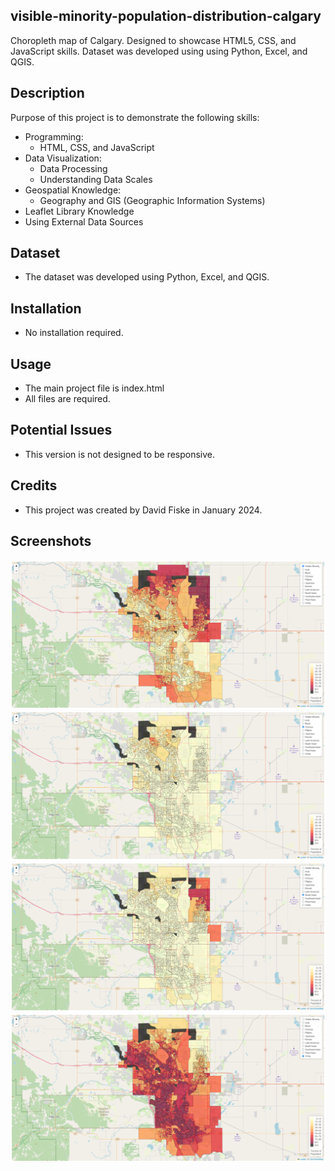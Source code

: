 ## visible-minority-population-distribution-calgary
Choropleth map of Calgary. Designed to showcase HTML5, CSS, and JavaScript skills. Dataset was developed using using Python, Excel, and QGIS.

## Description
Purpose of this project is to demonstrate the following skills: 
- Programming:
     - HTML, CSS, and JavaScript
- Data Visualization:
     - Data Processing
     - Understanding Data Scales
- Geospatial Knowledge:
     - Geography and GIS (Geographic Information Systems)
- Leaflet Library Knowledge
- Using External Data Sources


## Dataset
- The dataset was developed using Python, Excel, and QGIS.


## Installation
- No installation required. 


## Usage
- The main project file is index.html
- All files are required. 


## Potential Issues
- This version is not designed to be responsive.


## Credits
- This project was created by David Fiske in January 2024. 


## Screenshots
![All Visible Minorities](https://github.com/DavidFiske/visible-minority-population-distribution-calgary/blob/main/screenshots/1_visible_minority.png?raw=true "All Visible Minorities") <br />
![Chinese](https://github.com/DavidFiske/visible-minority-population-distribution-calgary/blob/main/screenshots/2_chinese.png?raw=true "Chinese") <br />
![South Asian](https://github.com/DavidFiske/visible-minority-population-distribution-calgary/blob/main/screenshots/3_South_asian.png?raw=true "South Asian") <br />
![White](https://github.com/DavidFiske/visible-minority-population-distribution-calgary/blob/main/screenshots/4_white.png?raw=true "White") <br />


